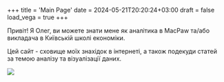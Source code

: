 +++
title = 'Main Page'
date = 2024-05-21T20:20:24+03:00
draft = false
load_vega = true
+++

Привіт! Я Олег, ви можете знати мене як аналітика в MacPaw та/або викладача в Київській школі економіки. 

Цей сайт - сховище моїх знахідок в інтернеті, а також подекуди статей за темою аналізу та візуалізації даних. 


![](https://static.olehomelchenko.com/oleh-omelchenko.jpeg)
